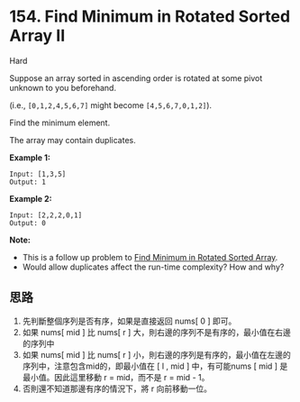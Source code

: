 # 154. Find Minimum in Rotated Sorted Array II

Hard

Suppose an array sorted in ascending order is rotated at some pivot unknown to you beforehand.

(i.e.,  `[0,1,2,4,5,6,7]` might become  `[4,5,6,7,0,1,2]`).

Find the minimum element.

The array may contain duplicates.

**Example 1:**

```
Input: [1,3,5]
Output: 1
```

**Example 2:**

```
Input: [2,2,2,0,1]
Output: 0
```

**Note:**

- This is a follow up problem to [Find Minimum in Rotated Sorted Array](https://leetcode.com/problems/find-minimum-in-rotated-sorted-array/description/).
- Would allow duplicates affect the run-time complexity? How and why?



## 思路

1. 先判斷整個序列是否有序，如果是直接返回 nums[ 0 ] 即可。
2. 如果 nums[ mid ] 比 nums[ r ] 大，則右邊的序列不是有序的，最小值在右邊的序列中
3. 如果 nums[ mid ] 比 nums[ r ] 小，則右邊的序列是有序的，最小值在左邊的序列中，注意包含mid的，即最小值在 [ l , mid ] 中，有可能nums [ mid ] 是最小值。因此這里移動 r = mid，而不是 r = mid - 1。
4. 否則還不知道那邊有序的情況下，將 r 向前移動一位。